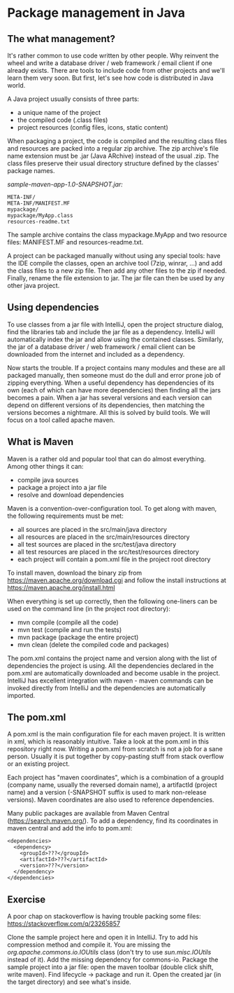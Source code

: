 # Package management in Java

## The what management?

It's rather common to use code written by other people. 
Why reinvent the wheel and write a database driver / web framework / email client if one already exists. 
There are tools to include code from other projects and we'll learn them very soon. 
But first, let's see how code is distributed in Java world. 

A Java project usually consists of three parts: 

* a unique name of the project
* the compiled code (.class files)
* project resources (config files, icons, static content)

When packaging a project, the code is compiled and the resulting class files and resources are packed into a regular zip archive. 
The zip archive's file name extension must be .jar (Java ARchive) instead of the usual .zip. 
The class files preserve their usual directory structure defined by the classes' package names. 

*sample-maven-app-1.0-SNAPSHOT.jar:*

    META-INF/
    META-INF/MANIFEST.MF
    mypackage/
    mypackage/MyApp.class
    resources-readme.txt

The sample archive contains the class mypackage.MyApp and two resource files: MANIFEST.MF and resources-readme.txt. 

A project can be packaged manually without using any special tools: 
have the IDE compile the classes, open an archive tool (7zip, winrar, ...) and add the class files to a new zip file. 
Then add any other files to the zip if needed. 
Finally, rename the file extension to jar. 
The jar file can then be used by any other java project. 

## Using dependencies

To use classes from a jar file with IntelliJ, open the project structure dialog, find the libraries tab and include the jar file as a dependency. 
IntelliJ will automatically index the jar and allow using the contained classes. 
Similarly, the jar of a database driver / web framework / email client can be downloaded from the internet and included as a dependency. 

Now starts the trouble. 
If a project contains many modules and these are all packaged manually, then someone must do the dull and error prone job of zipping everything. 
When a useful dependency has dependencies of its own (each of which can have more dependencies) then finding all the jars becomes a pain. 
When a jar has several versions and each version can depend on different versions of its dependencies, then matching the versions becomes a nightmare. 
All this is solved by build tools. 
We will focus on a tool called apache maven. 

## What is Maven

Maven is a rather old and popular tool that can do almost everything. 
Among other things it can: 

* compile java sources
* package a project into a jar file
* resolve and download dependencies

Maven is a convention-over-configuration tool. 
To get along with maven, the following requirements must be met: 

* all sources are placed in the src/main/java directory
* all resources are placed in the src/main/resources directory
* all test sources are placed in the src/test/java directory
* all test resources are placed in the src/test/resources directory
* each project will contain a pom.xml file in the project root directory

To install maven, download the binary zip from https://maven.apache.org/download.cgi and follow the install instructions at https://maven.apache.org/install.html 

When everything is set up correctly, then the following one-liners can be used on the command line (in the project root directory): 

* mvn compile (compile all the code)
* mvn test (compile and run the tests)
* mvn package (package the entire project)
* mvn clean (delete the compiled code and packages)

The pom.xml contains the project name and version along with the list of dependencies the project is using. 
All the dependencies declared in the pom.xml are automatically downloaded and become usable in the project. 
IntelliJ has excellent integration with maven - maven commands can be invoked directly from IntelliJ and the dependencies are automatically imported. 

## The pom.xml

A pom.xml is the main configuration file for each maven project. 
It is written in xml, which is reasonably intuitive. 
Take a look at the pom.xml in this repository right now. 
Writing a pom.xml from scratch is not a job for a sane person. 
Usually it is put together by copy-pasting stuff from stack overflow or an existing project. 

Each project has "maven coordinates", which is a combination of a groupId (company name, usually the reversed domain name), a artifactId (project name) and a version (-SNAPSHOT suffix is used to mark non-release versions). 
Maven coordinates are also used to reference dependencies. 

Many public packages are available from Maven Central (https://search.maven.org/). 
To add a dependency, find its coordinates in maven central and add the info to pom.xml: 

    <dependencies>
      <dependency>
        <groupId>???</groupId>
        <artifactId>???</artifactId>
        <version>???</version>
      </dependency>
    </dependencies>

## Exercise

A poor chap on stackoverflow is having trouble packing some files: https://stackoverflow.com/q/23265857 

Clone the sample project here and open it in IntelliJ. 
Try to add his compression method and compile it. 
You are missing the *org.apache.commons.io.IOUtils* class (don't try to use *sun.misc.IOUtils* instead of it). 
Add the missing dependency for commons-io. 
Package the sample project into a jar file: open the maven toolbar (double click shift, write maven). 
Find lifecycle -> package and run it. 
Open the created jar (in the target directory) and see what's inside. 


